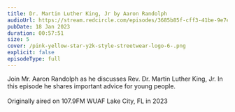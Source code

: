 ```yaml
---
title: Dr. Martin Luther King, Jr by Aaron Randolph
audioUrl: https://stream.redcircle.com/episodes/3685b85f-cff3-41be-9e7e-a4ab705cced2/stream.mp3
pubDate: 18 Jan 2023
duration: 00:57:51
size: 5
cover: /pink-yellow-star-y2k-style-streetwear-logo-6-.png
explicit: false
episodeType: full
---
```

Join Mr. Aaron Randolph as he discusses Rev. Dr. Martin Luther King, Jr. In this episode he shares important advice for young people. \
\
Originally aired on 107.9FM WUAF Lake City, FL in 2023